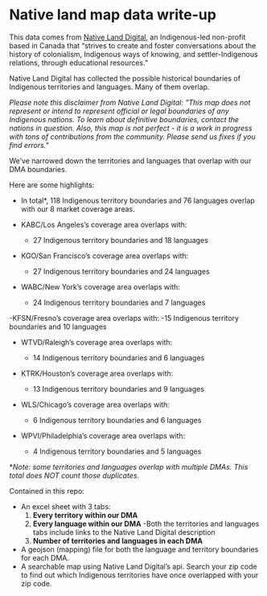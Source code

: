 # Native land map data write-up

This data comes from [Native Land Digital](https://native-land.ca/), an Indigenous-led non-profit based in Canada that “strives to create and foster conversations about the history of colonialism, Indigenous ways of knowing, and settler-Indigenous relations, through educational resources.”

Native Land Digital has collected the possible historical boundaries of Indigenous territories and languages. Many of them overlap.

*Please note this disclaimer from Native Land Digital: "This map does not represent or intend to represent official or legal boundaries of any Indigenous nations. To learn about definitive boundaries, contact the nations in question. Also, this map is not perfect - it is a work in progress with tons of contributions from the community. Please send us fixes if you find errors."*

We’ve narrowed down the territories and languages that overlap with our DMA boundaries.  

Here are some highlights: 

- In total*, 118 Indigenous territory boundaries and 76 languages overlap with our 8 market coverage areas.

- KABC/Los Angeles’s coverage area overlaps with: 
  - 27 Indigenous territory boundaries and 18 languages 

- KGO/San Francisco’s coverage area overlaps with: 
  - 27 Indigenous territory boundaries and 24 languages 

- WABC/New York’s coverage area overlaps with: 
  - 24 Indigenous territory boundaries and 7 languages 

-KFSN/Fresno’s coverage area overlaps with: 
  -15 Indigenous territory boundaries and 10 languages 

- WTVD/Raleigh’s coverage area overlaps with: 
  - 14 Indigenous territory boundaries and 6 languages 

- KTRK/Houston’s coverage area overlaps with: 
  - 13 Indigenous territory boundaries and 9 languages 

- WLS/Chicago’s coverage area overlaps with: 
  - 6 Indigenous territory boundaries and 6 languages 

- WPVI/Philadelphia’s coverage area overlaps with: 
  - 4 Indigenous territory boundaries and 5 languages 

**Note: some territories and languages overlap with multiple DMAs. This total does NOT count those duplicates.*

Contained in this repo: 
- An excel sheet with 3 tabs: 
  1. **Every territory within our DMA**
  2. **Every language within our DMA**
    -Both the territories and languages tabs include links to the Native Land Digital description 
  3. **Number of territories and languages in each DMA**
- A geojson (mapping) file for both the language and territory boundaries for each DMA. 
- A searchable map using Native Land Digital’s api. Search your zip code to find out which Indigenous territories have once overlapped with your zip code.  
